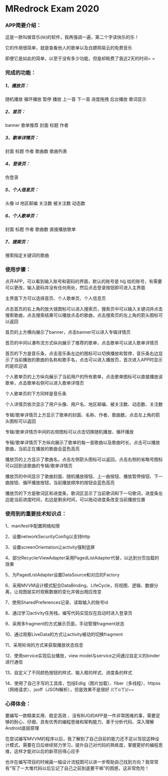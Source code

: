 # MRedrock Exam 2020

### APP简要介绍：

这是一款叫做音乐(lè)的软件，我再强调一遍，第二个字读快乐的乐！

它的作用很简单，就是查看他人的歌单以及白嫖网易云的免费音乐

即便它是如此的简单，以至于没有多少功能，但是却耗费了我近2天的时间= =



### 完成的功能：

##### 1、播放页：

随机播放 循环播放 暂停 播放 上一首 下一首 进度拖拽 后台播放 歌词显示

##### 2、首页：

banner 歌单推荐 封面 标题 作者

##### 3、歌单详情页：

封面 标题 作者 歌曲数 歌曲列表

##### 4、登录页：

伪登录

##### 5、个人信息页：

头像 id 地区邮编 关注数 被关注数 动态数

##### 6、个人歌单页：

封面 标题 作者 歌曲数 直接播放歌单

##### 7、搜索页：

搜索指定关键词的歌曲



### 使用步骤：

点开APP，可以看到输入账号和密码的界面，默认的账号是 hljj 给的账号，有需要可以更改，输入密码并没有任何用处，然后点击登录按钮即可进入主界面

主界面下方可以选择首页、个人歌单页、个人信息页

点击首页的右上角的放大镜图标可以进入搜索页，搜索页中可以输入关键词并点击搜索歌曲，点击搜索结果可以播放点击的歌曲，点击搜索页的左上角的箭头图标可以返回

首页的上方横向展示了banner，点击banner可以进入专辑详情页

首页的中间以瀑布流方式纵向展示了推荐的歌单，点击歌单可以进入歌单详情页

首页的下方是音乐条，点击音乐条左边的图标可以切换播放和暂停，音乐条右边显示了当前播放的歌曲的名称和歌手名，点击可以进入播放页，首次进入APP时显示的是欢迎语

个人歌单页的上方纵向展示了当前用户的所有歌单，点击歌单图标可以直接播放该歌单，点击歌单右侧可以进入歌单详情页

个人歌单页的下方同样是音乐条

个人详情页依次显示了用户头像、用户名、地区邮编、被关注数、动态数、关注数

专辑/歌单详情页上方显示了歌单的封面、名称、作者、歌曲数，点击左上角的箭头图标可以返回

专辑/歌单详情页中间的右侧图标可以点击切换随机播放、循环播放

专辑/歌单详情页下方纵向展示了歌单的每一首歌曲以及歌曲时长，点击可以播放歌曲，当前正在播放的歌曲会蓝色高亮

播放页的上方显示了歌曲名，点击左侧箭头图标可以返回，点击右侧的省略号图标可以回到该歌曲的专辑/歌单详情页

播放页的中间显示了歌曲封面、随机播放按钮、上一曲按钮、播放暂停按钮、下一曲按钮、循环播放按钮，当前播放顺序的按钮会蓝色高亮

播放页的下方是歌词区和进度条，歌词区显示了当前歌词和下一句歌词，进度条左边是当前进度时间，右边是剩余时间，可以拖动进度条改变当前播放位置



### 使用到的重要技术知识点：

1、manifest中配置网络权限

2、设置networkSecurityConfig以支持http

3、设置screenOrientation让activity强制竖屏

4、部分RecyclerViewAdapter采用PagedListAdapter代替，以达到分页加载的效果

5、为PagedListAdapter设置DataSource和对应的Factory

6、采用MVVM设计模式配合DataBinding、LifeCycle，将视图、逻辑、数据分离，让视图层实时观察数据的变化并做出相应改变

7、使用SharedPreferences记录、读取输入的账号id

8、通过学习activity任务栈，编写代码实现仅在启动时进入登录页

9、采用多fragment的方式展示页面，手动管理fragment状态

10、通过观察LiveData的方式让activity被动的切换fragment

11、采用轮询的方式来获取播放状态信息

12、使用service实现后台播放，view model与service之间通过自定义的binder进行通信

13、自定义了不同颜色按钮的样式、输入框的样式、进度条的样式

14、使用了自己手写的工具库，包括Edlig（图片加载）、fiber（多线程）、httpss（网络请求）、jsoff（JSON解析），但是效果不是很好 /(ㄒoㄒ)/~~

### 心得体会：

要编写一款精美实用、稳定高效 、没有BUG的APP是一件非常困难的事，需要足够的耐心、仔细、具有优秀的编程思维和架构能力、善于分析代码、深入理解Android底层原理

在尝试编写MVVM的程序以后，我了解到了自己目前的能力还不足以驾驭这种设计模式，需要在日后继续努力学习，提升自己对代码的熟练度，掌握更好的编程思维，这样才能对以后的新项目得心应手

也许在编写项目的时候画一幅设计流程图可以进一步帮助自己找到方向？我常常有“写了一大堆代码以后忘记了自己之前到底要干嘛”的困惑，这非常危险！